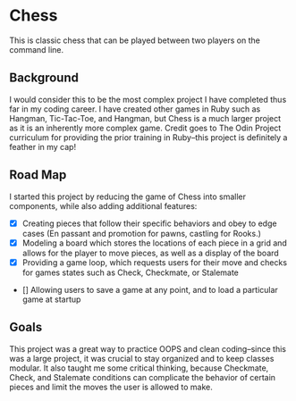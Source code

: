 # Chess 
This is classic chess that can be played between two players on the command line.

## Background
I would consider this to be the most complex project I have completed thus far in my coding career. I have created other games in Ruby such as Hangman, Tic-Tac-Toe, and Hangman, but Chess is a much larger project as it is an inherently more complex game. Credit goes to The Odin Project curriculum for providing the prior training in Ruby–this project is definitely a feather in my cap!

## Road Map
I started this project by reducing the game of Chess into smaller components, while also adding additional features:
- [x] Creating pieces that follow their specific behaviors and obey to edge cases (En passant and promotion for pawns, castling for Rooks.)
- [x] Modeling a board which stores the locations of each piece in a grid and allows for the player to move pieces, as well as a display of the board
- [x] Providing a game loop, which requests users for their move and checks for games states such as Check, Checkmate, or Stalemate
- [] Allowing users to save a game at any point, and to load a particular game at startup

## Goals
This project was a great way to practice OOPS and clean coding–since this was a large project, it was crucial to stay organized and to keep classes modular. It also taught me some critical thinking, because Checkmate, Check, and Stalemate conditions can complicate the behavior of certain pieces and limit the moves the user is allowed to make.